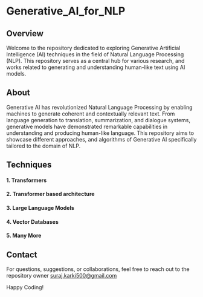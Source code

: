 # Generative_AI_for_NLP
## Overview
Welcome to the repository dedicated to exploring Generative Artificial Intelligence (AI) techniques in the field of Natural Language Processing (NLP). This repository serves as a central hub for various research, and works related to generating and understanding human-like text using AI models.

## About
Generative AI has revolutionized Natural Language Processing by enabling machines to generate coherent and contextually relevant text. From language generation to translation, summarization, and dialogue systems, generative models have demonstrated remarkable capabilities in understanding and producing human-like language. This repository aims to showcase different approaches, and algorithms of Generative AI specifically tailored to the domain of NLP.

## Techniques
#### 1. Transformers
#### 2. Transformer based architecture
#### 3. Large Language Models
#### 4. Vector Databases
#### 5. Many More

## Contact
For questions, suggestions, or collaborations, feel free to reach out to the repository owner [suraj.karki500@gmail.com](mailto:suraj.karki500@gmail.com)

Happy Coding!
